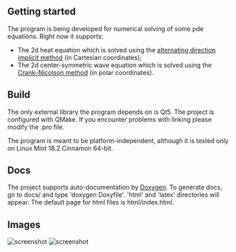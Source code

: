 ## Getting started
The program is being developed for numerical solving of some pde equations. Right now it supports:
- The 2d heat equation which is solved using the [alternating direction implicit method](https://en.wikipedia.org/wiki/Alternating_direction_implicit_method#cite_ref-2) (in Cartesian coordinates);
- The 2d center-symmetric wave equation which is solved using the [Crank–Nicolson method](https://en.wikipedia.org/wiki/Crank%E2%80%93Nicolson_method) (in polar coordinates).

## Build
The only external library the program depends on is Qt5.
The project is configured with QMake. If you encounter problems with linking please modify the .pro file.

The program is meant to be platform-independent, although it is tested only on Linux Mint 18.2 Cinnamon 64-bit.

## Docs
The project supports auto-documentation by [Doxygen](http://www.stack.nl/~dimitri/doxygen/). To generate docs, go to docs/ and type 'doxygen Doxyfile'. 'html' and 'latex' directories will appear. The default page for html files is html/index.html.

## Images
![screenshot](https://github.com/oyyablokov/pde_numeric_solver/blob/master/images/heat_equation1.png)
![screenshot](https://github.com/oyyablokov/pde_numeric_solver/blob/master/images/wave_equation1.png)
